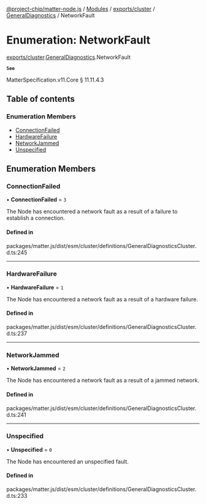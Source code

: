 [@project-chip/matter-node.js](../README.md) / [Modules](../modules.md) / [exports/cluster](../modules/exports_cluster.md) / [GeneralDiagnostics](../modules/exports_cluster.GeneralDiagnostics.md) / NetworkFault

# Enumeration: NetworkFault

[exports/cluster](../modules/exports_cluster.md).[GeneralDiagnostics](../modules/exports_cluster.GeneralDiagnostics.md).NetworkFault

**`See`**

MatterSpecification.v11.Core § 11.11.4.3

## Table of contents

### Enumeration Members

- [ConnectionFailed](exports_cluster.GeneralDiagnostics.NetworkFault.md#connectionfailed)
- [HardwareFailure](exports_cluster.GeneralDiagnostics.NetworkFault.md#hardwarefailure)
- [NetworkJammed](exports_cluster.GeneralDiagnostics.NetworkFault.md#networkjammed)
- [Unspecified](exports_cluster.GeneralDiagnostics.NetworkFault.md#unspecified)

## Enumeration Members

### ConnectionFailed

• **ConnectionFailed** = ``3``

The Node has encountered a network fault as a result of a failure to establish a connection.

#### Defined in

packages/matter.js/dist/esm/cluster/definitions/GeneralDiagnosticsCluster.d.ts:245

___

### HardwareFailure

• **HardwareFailure** = ``1``

The Node has encountered a network fault as a result of a hardware failure.

#### Defined in

packages/matter.js/dist/esm/cluster/definitions/GeneralDiagnosticsCluster.d.ts:237

___

### NetworkJammed

• **NetworkJammed** = ``2``

The Node has encountered a network fault as a result of a jammed network.

#### Defined in

packages/matter.js/dist/esm/cluster/definitions/GeneralDiagnosticsCluster.d.ts:241

___

### Unspecified

• **Unspecified** = ``0``

The Node has encountered an unspecified fault.

#### Defined in

packages/matter.js/dist/esm/cluster/definitions/GeneralDiagnosticsCluster.d.ts:233
